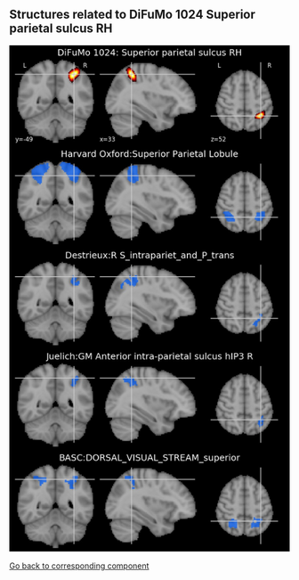 


## Structures related to DiFuMo 1024 Superior parietal sulcus RH

![718](718.jpg "Structures related to DiFuMo 1024 Superior parietal sulcus RH")

[Go back to corresponding component](https://parietal-inria.github.io/DiFuMo/1024/html/718.html)